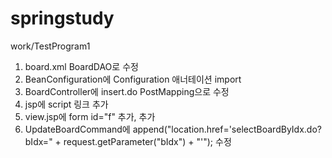 # springstudy

work/TestProgram1

1. board.xml BoardDAO로 수정
2. BeanConfiguration에 Configuration 애너테이션 import
3. BoardController에 insert.do PostMapping으로 수정
4. jsp에 script 링크 추가
5. view.jsp에 form id="f" 추가, <input type="hidden" name="bIdx" value="${boardDTO.bIdx}"> 추가
6. UpdateBoardCommand에 append("location.href='selectBoardByIdx.do?bIdx=" + request.getParameter("bIdx") + "'"); 수정

